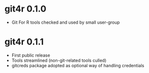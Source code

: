 # git4r 0.1.0

* Git For R tools checked and used by small user-group

# git4r 0.1.1

* First public release
* Tools streamlined (non-git-related tools culled)
* gitcreds package adopted as optional way of handling credentials
